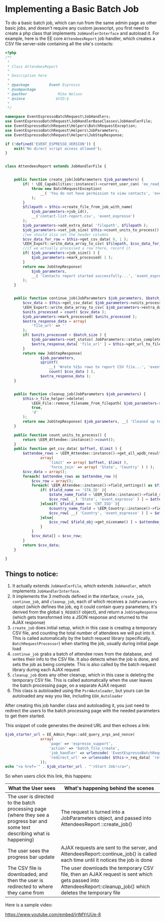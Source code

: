 # Implementing a Basic Batch Job

To do a basic batch job, which can run from the same admin page as other basic jobs, and doesn't require any custom javascript, you first need to create a php class that implements `JobHandlerInterface` and autoload it.  For example, here is the EE core `AttendeesReport` job handler, which creates a CSV file server-side containing all the site's contacts:

```php
<?php
/**
 *
 * Class AttendeesReport
 *
 * Description here
 *
 * @package         Event Espresso
 * @subpackage
 * @author				Mike Nelson
 * @since		 	   $VID:$
 *
 */

namespace EventEspressoBatchRequest\JobHandlers;
use EventEspressoBatchRequest\JobHandlerBaseClasses\JobHandlerFile;
use EventEspressoBatchRequest\Helpers\BatchRequestException;
use EventEspressoBatchRequest\Helpers\JobParameters;
use EventEspressoBatchRequest\Helpers\JobStepResponse;

if (!defined('EVENT_ESPRESSO_VERSION')) {
	exit('No direct script access allowed');
}


class AttendeesReport extends JobHandlerFile {


	public function create_job(JobParameters $job_parameters) {
		if( ! \EE_Capabilities::instance()->current_user_can( 'ee_read_contacts', 'generating_report' ) ) {
			throw new BatchRequestException(
				__( 'You do not have permission to view contacts', 'event_espresso')
			);
		}
		$filepath = $this->create_file_from_job_with_name(
			$job_parameters->job_id(),
			__('contact-list-report.csv', 'event_espresso')
		);
		$job_parameters->add_extra_data( 'filepath', $filepath );
		$job_parameters->set_job_size( $this->count_units_to_process() );
		//we should also set the header columns
		$csv_data_for_row = $this->get_csv_data( 0, 1 );
		\EEH_Export::write_data_array_to_csv( $filepath, $csv_data_for_row, true );
		//if we actually processed a row there, record it
		if( $job_parameters->job_size() ) {
			$job_parameters->mark_processed( 1 );
		}
		return new JobStepResponse(
			$job_parameters,
			__( 'Contacts report started successfully...', 'event_espresso' )
		);
	}


	public function continue_job(JobParameters $job_parameters, $batch_size = 50) {
		$csv_data = $this->get_csv_data( $job_parameters->units_processed(), $batch_size );
		\EEH_Export::write_data_array_to_csv( $job_parameters->extra_datum( 'filepath' ), $csv_data, false );
		$units_processed = count( $csv_data );
		$job_parameters->mark_processed( $units_processed );
		$extra_response_data = array(
			'file_url' => ''
		);
		if( $units_processed < $batch_size ) {
			$job_parameters->set_status( JobParameters::status_complete );
			$extra_response_data[ 'file_url' ] = $this->get_url_to_file( $job_parameters->extra_datum( 'filepath' ) );
		}
		return new JobStepResponse(
				$job_parameters,
				sprintf(
					__( 'Wrote %1$s rows to report CSV file...', 'event_espresso' ),
					count( $csv_data ) ),
				$extra_response_data );
	}


	public function cleanup_job(JobParameters $job_parameters) {
		$this->_file_helper->delete(
			\EEH_File::remove_filename_from_filepath( $job_parameters->extra_datum( 'filepath' ) ),
			true,
			'd'
		);
		return new JobStepResponse( $job_parameters, __( 'Cleaned up temporary file', 'event_espresso' ) );
	}

	public function count_units_to_process() {
		return \EEM_Attendee::instance()->count();
	}
	public function get_csv_data( $offset, $limit ) {
		$attendee_rows = \EEM_Attendee::instance()->get_all_wpdb_results(
				array(
					'limit' => array( $offset, $limit ),
					'force_join' => array( 'State', 'Country' ) ) );
		$csv_data = array();
		foreach( $attendee_rows as $attendee_row ){
			$csv_row = array();
			foreach( \EEM_Attendee::instance()->field_settings() as $field_name => $field_obj ){
				if( $field_name == 'STA_ID' ){
					$state_name_field = \EEM_State::instance()->field_settings_for( 'STA_name' );
					$csv_row[ __( 'State', 'event_espresso' ) ] = $attendee_row[ $state_name_field->get_qualified_column() ];
				}elseif( $field_name == 'CNT_ISO' ){
					$country_name_field = \EEM_Country::instance()->field_settings_for( 'CNT_name' );
					$csv_row[ __( 'Country', 'event_espresso' ) ] = $attendee_row[ $country_name_field->get_qualified_column() ];
				}else{
					$csv_row[ $field_obj->get_nicename() ] = $attendee_row[ $field_obj->get_qualified_column() ];
				}
			}
			$csv_data[] = $csv_row;
		}
		return $csv_data;
	}

}
```

## Things to notice:

1. It actually extends `JobHandlerFile`, which extends `JobHandler`, which implements `JobHandlerInterface`.
2. It implements the 3 methods defined in the interface, `create_job`, `continue_job`, and `cleanup_job`, each of which receives a `JobParameters` object (which defines the job, eg it could contain query parameters; it's derived from the global `$_REQUEST` object), and return a `JobStepResponse` (which gets transformed into a JSON response and returned to the AJAX response)
3. `create_job` does initial setup, which in this case is creating a temporary CSV file, and counting the total number of attendees we will put into it. This is called automatically by the batch request library (specifically, `BatchRequestProcessor`) when starting the job, usually during initial page load
4. `continue_job` grabs a batch of attendee rows from the database, and writes their info to the CSV file. It also detects when the job is done, and sets the job as being complete. This is also called by the batch request library during each AJAX request
5. `cleanup_job` does any other cleanup, which in this case is deleting the temporary CSV file. This is called automatically when the user leaves the batch processing page, on a separate AJAX request
6. This class is autoloaded using the `Psr4Autoloader`, but yours can be autoloaded any way you like, including `EEH_Autoloader`

After creating this job handler class and autoloading it, you just need to redirect the users to the batch processing page with the needed parameters to get them started.

This snippet of code generates the desired URL and then echoes a link:

```php
$job_starter_url = EE_Admin_Page::add_query_args_and_nonce(
				array(
					'page' => 'espresso_support',
					'action' => 'batch_file_create',
					'job_handler' => urlencode( 'EventEspressoBatchRequest\JobHandlers\AttendeesReport' ),
					'redirect_url' => urlencode( $this->_req_data[ 'return_url' ] ),
				));
echo "<a href='" . $job_starter_url . "'>Start Job!</a>";
```

So when users click this link, this happens:

| What the User sees | What's happening behind the scenes |
| ------------------ | ---------------------------------- |
The user is directed to the batch processing page (where they see a progress bar and some text describing what is happening) | The request is turned into a JobParameters object, and passed into AttendeesReport ::create_job()
The user sees the progress bar update | AJAX requests are sent to the server, and AttendeesReport::continue_job() is called each time until it notices the job is done
The CSV file is downloaded, and then the user is redirected to where they came from | The user downloads the temporary CSV file, then an AJAX request is sent which gets passed into AttendeesReport::cleanup_job() which deletes the temporary file

Here is a sample video:

https://www.youtube.com/embed/jrtMYrUUe-8